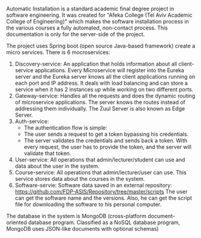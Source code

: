 Automatic Installation is a standard academic final degree project in software engineering. 
It was created for "Afeka College (Tel Aviv Academic College of Engineering)" which makes the software installation process in the various 
courses a fully automated, non-contact process.
This documentation is only for the server-side of the project.

The project uses Spring boot (open source Java-based framework) create a micro services.
There is 6 mocroservices:
1. Discovery-service:
   An application that holds information about all client-service applications. 
   Every Microservice will register into the Eureka server and the Eureka server knows all the client applications running 
   on each port and IP address. It deals with load balancing and can store a service when it has 2 instances up while working on two different ports.
2. Gateway-service:
   Handles all the requests and does the dynamic routing of microservice applications. 
   The server knows the routes instead of addressing them individually. The Zuul Server is also known as Edge Server.
3. Auth-service:
   * The authentication flow is simple:
   * The user sends a request to get a token bypassing his credentials.
   * The server validates the credentials and sends back a token. With every request, the user has to provide the token, and the server will validate that token.
4. User-service:
   All operations that admin/lecturer/student can use and data about the user in the system.
5. Course-service:
   All operations that admin/lecturer/user can use. 
   This service stores data about the courses in the system.
6. Software-servie:
   Software data saved in an external repository: https://github.com/FDP-ASIS/Repository/tree/master/scripts
   The user can get the software name and the versions. Also, he can get the script file for downloading the software to his personal computer.

The database in the system is MongoDB (cross-platform document-oriented database program. 
Classified as a NoSQL database program, MongoDB uses JSON-like documents with optional schemas)
